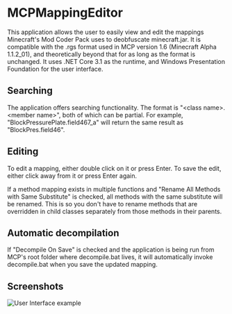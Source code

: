 # MCPMappingEditor

This application allows the user to easily view and edit the mappings Minecraft's Mod Coder Pack uses to deobfuscate minecraft.jar. It is compatible with the .rgs format used in MCP version 1.6 (Minecraft Alpha 1.1.2_01), and theoretically beyond that for as long as the format is unchanged. It uses .NET Core 3.1 as the runtime, and Windows Presentation Foundation for the user interface.

## Searching
The application offers searching functionality. The format is "\<class name\>.\<member name\>", both of which can be partial. For example, "BlockPressurePlate.field467_a" will return the same result as "BlockPres.field46".

## Editing
To edit a mapping, either double click on it or press Enter. To save the edit, either click away from it or press Enter again.

If a method mapping exists in multiple functions and "Rename All Methods with Same Substitute" is checked, all methods with the same substitute will be renamed. This is so you don't have to rename methods that are overridden in child classes separately from those methods in their parents.

## Automatic decompilation
If "Decompile On Save" is checked and the application is being run from MCP's root folder where decompile.bat lives, it will automatically invoke decompile.bat when you save the updated mapping.

## Screenshots
![User Interface example](https://i.imgur.com/c35wWJ2.png)
